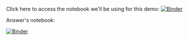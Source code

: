 Click here to access the notebook we'll be using for this demo:
[![Binder](https://mybinder.org/badge_logo.svg)](https://mybinder.org/v2/gh/bri-sc/data-demo/HEAD?urlpath=%2Fdoc%2Ftree%2Fdemo.ipynb)


Answer's notebook:

[![Binder](https://mybinder.org/badge_logo.svg)](https://mybinder.org/v2/gh/bri-sc/data-demo/HEAD?urlpath=%2Fdoc%2Ftree%2Fdemo_ans.ipynb)
